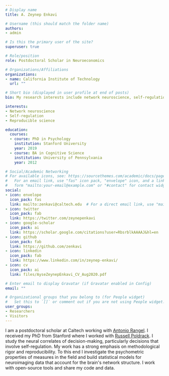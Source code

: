 ```yaml
---
# Display name
title: A. Zeynep Enkavi

# Username (this should match the folder name)
authors:
- admin

# Is this the primary user of the site?
superuser: true

# Role/position
role: Postdoctoral Scholar in Neuroeconomics

# Organizations/Affiliations
organizations:
- name: California Institute of Technology
  url: ""

# Short bio (displayed in user profile at end of posts)
bio: My research interests include network neuroscience, self-regulation and meta-analysis.

interests:
- Network neuroscience
- Self-regulation
- Reproducible science

education:
  courses:
  - course: PhD in Psychology
    institution: Stanford University
    year: 2019
  - course: BA in Cognitive Science
    institution: University of Pennsylvania
    year: 2012

# Social/Academic Networking
# For available icons, see: https://sourcethemes.com/academic/docs/page-builder/#icons
#   For an email link, use "fas" icon pack, "envelope" icon, and a link in the
#   form "mailto:your-email@example.com" or "#contact" for contact widget.
social:
- icon: envelope
  icon_pack: fas
  link: mailto:zenkavi@caltech.edu  # For a direct email link, use "mailto:test@example.org".
- icon: twitter
  icon_pack: fab
  link: https://twitter.com/zeynepenkavi
- icon: google-scholar
  icon_pack: ai
  link: https://scholar.google.com/citations?user=RbsrblkAAAAJ&hl=en
- icon: github
  icon_pack: fab
  link: https://github.com/zenkavi
- icon: linkedin
  icon_pack: fab
  link: https://www.linkedin.com/in/zeynep-enkavi/
- icon: cv
  icon_pack: ai
  link: files/AyseZeynepEnkavi_CV_Aug2020.pdf

# Enter email to display Gravatar (if Gravatar enabled in Config)
email: ""

# Organizational groups that you belong to (for People widget)
#   Set this to `[]` or comment out if you are not using People widget.
user_groups:
- Researchers
- Visitors
---
```


I am a postdoctoral scholar at Caltech working with [Antonio Rangel](http://www.hss.caltech.edu/people/antonio-rangel). I received my PhD from Stanford where I worked with [Russell Poldrack](https://profiles.stanford.edu/russell-poldrack). I study the neural correlates of decision-making, particularly decisions that involve self-regulation. My work has a strong emphasis on methodological rigor and reproducibility. To this end I investigate the psychometric properties of measures in the field and build statistical models for neuroimaging data that account for the brain's network structure. I work with open-source tools and share my code and data.
